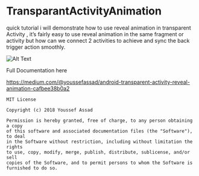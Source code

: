 # TransparantActivityAnimation
quick tutorial i will demonstrate how to use reveal animation in transparent Activity , 
it’s fairly easy to use reveal animation in the same fragment or activity 
but how can we connect 2 activities to achieve and sync the back trigger action smoothly.

![Alt Text](https://cdn-images-1.medium.com/max/1600/1*BZe7XFs9RYqv0HV9zVB6Ig.gif)

Full Documentation here 

https://medium.com/@youssefassad/android-transparent-activity-reveal-animation-cafbee38b0a2



```
MIT License

Copyright (c) 2018 Youssef Assad

Permission is hereby granted, free of charge, to any person obtaining a copy
of this software and associated documentation files (the "Software"), to deal
in the Software without restriction, including without limitation the rights
to use, copy, modify, merge, publish, distribute, sublicense, and/or sell
copies of the Software, and to permit persons to whom the Software is
furnished to do so.
```
